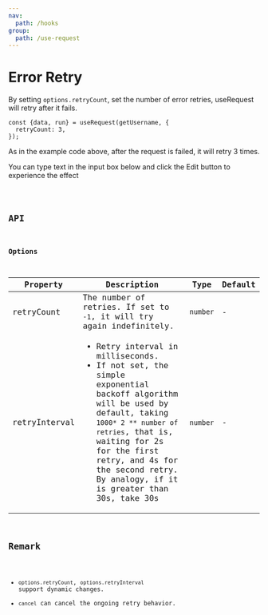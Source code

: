 ```yaml
---
nav:
  path: /hooks
group:
  path: /use-request
---
```


# Error Retry

By setting `options.retryCount`, set the number of error retries, useRequest will retry after it fails.

```tsx | pure
const {data, run} = useRequest(getUsername, {
  retryCount: 3,
});
```

As in the example code above, after the request is failed, it will retry 3 times.

You can type text in the input box below and click the Edit button to experience the effect

<code src="./demo/retry.tsx" />

## API

### Options

| Property      | Description                                                                                                                                                                                                                                                                                                | Type     | Default |
|---------------|------------------------------------------------------------------------------------------------------------------------------------------------------------------------------------------------------------------------------------------------------------------------------------------------------------|----------|---------|
| retryCount    | The number of retries. If set to `-1`, it will try again indefinitely.                                                                                                                                                                                                                                     | `number` | -       |
| retryInterval | <ul><li>Retry interval in milliseconds. </li><li>If not set, the simple exponential backoff algorithm will be used by default, taking `1000* 2 ** number of retries`, that is, waiting for 2s for the first retry, and 4s for the second retry. By analogy, if it is greater than 30s, take 30s </li></ul> | `number` | -       |

## Remark

* `options.retryCount`, `options.retryInterval` support dynamic changes.
* `cancel` can cancel the ongoing retry behavior.